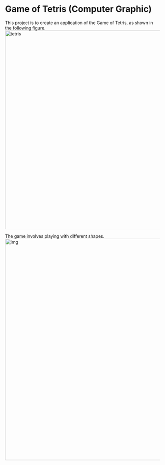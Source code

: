 # Game of Tetris (Computer Graphic)

This project is to create an application of the Game of Tetris, as shown in the following figure. 
<img width="646" alt="tetris" src="https://user-images.githubusercontent.com/37192026/37186201-1469fb4e-22f9-11e8-8ab0-55bd147504b5.png">

The game involves playing with different shapes. 
<img width="720" alt="img" src="https://user-images.githubusercontent.com/37192026/37186245-4be69cf8-22f9-11e8-95ca-3753ed0380e5.png">


